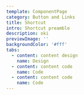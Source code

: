 ```yaml
---
template: ComponentPage
category: Button and Links
title: Shortcut
intro: Shortcut preamble
description: oki
previewImage: ''
backgroundColor: '#fff'
tabs:
  - content: content design
    name: Design
  - content: content code
    name: Code
  - content: content code
    name: Code
---
```


